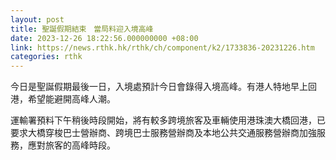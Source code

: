 ```yaml
---
layout: post
title: 聖誕假期結束　當局料迎入境高峰
date: 2023-12-26 18:22:56.000000000 +08:00
link: https://news.rthk.hk/rthk/ch/component/k2/1733836-20231226.htm
categories: rthk
---
```


今日是聖誕假期最後一日，入境處預計今日會錄得入境高峰。有港人特地早上回港，希望能避開高峰人潮。

運輸署預料下午稍後時段開始，將有較多跨境旅客及車輛使用港珠澳大橋回港，已要求大橋穿梭巴士營辦商、跨境巴士服務營辦商及本地公共交通服務營辦商加強服務，應對旅客的高峰時段。
